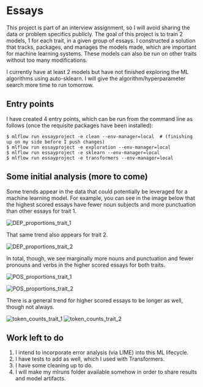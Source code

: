 # Essays
This project is part of an interview assignment, so I will avoid sharing the data or problem specifics publicly.
The goal of this project is to train 2 models, 1 for each trait, in a given group of essays. I constructed a
solution that tracks, packages, and manages the models made, which are important for machine learning systems.
These models can also be run on other traits without too many modifications.

I currently have at least 2 models but have not finished exploring the ML algorithms using auto-sklearn.
I will give the algorithm/hyperparameter search more time to run tomorrow.

## Entry points
I have created 4 entry points, which can be run from the command line as follows (once the requisite packages have been installed):

```
$ mlflow run essayproject -e clean --env-manager=local  # (finishing up on my side before I push changes)
$ mlflow run essayproject -e exploration --env-manager=local
$ mlflow run essayproject -e sklearn --env-manager=local
$ mlflow run essayproject -e transformers --env-manager=local
```

## Some initial analysis (more to come)
Some trends appear in the data that could potentially be leveraged for a machine learning model. For example, you can see in the 
image below that the highest scored essays have fewer noun subjects and more punctuation than other essays for trait 1.

![DEP_proportions_trait_1](https://user-images.githubusercontent.com/10589631/210122864-12653e8b-5cd6-4d20-8d4d-9a046b30a22e.png)

That same trend also appears for trait 2.

![DEP_proportions_trait_2](https://user-images.githubusercontent.com/10589631/210122865-ee064c08-9cac-4430-bb42-f4222cb8b2fa.png)

In total, though, we see marginally more nouns and punctuation and fewer pronouns and verbs in the higher scored essays for both traits.

![POS_proportions_trait_1](https://user-images.githubusercontent.com/10589631/210122866-3d480dbd-0d3c-4bfb-a0ec-7c42ea549331.png)

![POS_proportions_trait_2](https://user-images.githubusercontent.com/10589631/210122867-ea270e10-d116-4ab2-9f4a-7218aa6f5935.png)

There is a general trend for higher scored essays to be longer as well, though not always.

![token_counts_trait_1](https://user-images.githubusercontent.com/10589631/210122868-85524ace-8c30-4005-bbc0-0c0035396ae0.png)
![token_counts_trait_2](https://user-images.githubusercontent.com/10589631/210122869-e617d8cf-f936-4529-a313-2b079d0c8aee.png)


## Work left to do
1. I intend to incorporate error analysis (via LIME) into this ML lifecycle.
2. I have tests to add as well, which I used with Transformers.
3. I have some cleaning up to do.
4. I will make my mlruns folder available somehow in order to share results and model artifacts.
